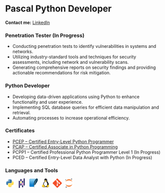 # Pascal Python Developer 

**Contact me:** [LinkedIn](https://www.linkedin.com/in/pascal-hassenberg-523480332/)

### Penetration Tester (In Progress)
- Conducting penetration tests to identify vulnerabilities in systems and networks.
- Utilizing industry-standard tools and techniques for security assessments, including network and vulnerability scans.
- Generating comprehensive reports on security findings and providing actionable recommendations for risk mitigation.

### Python Developer
- Developing data-driven applications using Python to enhance functionality and user experience.
- Implementing SQL database queries for efficient data manipulation and retrieval.
- Automating processes to increase operational efficiency.

### Certificates
- [PCEP – Certified Entry-Level Python Programmer](https://verify.openedg.org/?id=ecOO.tezS.EFHk)
- [PCAP – Certified Associate in Python Programming](https://verify.openedg.org/?id=yX9e.69qE.vOKc)
- PCPP1 – Certified Professional Python Programmer Level 1 (In Progress)
- PCED – Certified Entry-Level Data Analyst with Python (In Progress)

### Languages and Tools

<div>
  <img src="https://raw.githubusercontent.com/devicons/devicon/master/icons/python/python-original.svg" alt="Python" title="Python" class="lt-logo" width="30">&nbsp;
    <img src="https://raw.githubusercontent.com/devicons/devicon/master/icons/pandas/pandas-original.svg" alt="Pandas" title="Pandas" class="lt-logo" width="30">&nbsp;
  <img src="https://raw.githubusercontent.com/devicons/devicon/master/icons/sqlite/sqlite-original.svg" alt="SQLite" title="SQLite" class="lt-logo" width="30">&nbsp;
  <img src="https://raw.githubusercontent.com/devicons/devicon/master/icons/linux/linux-original.svg" alt="Linux" title="Linux" class="lt-logo" width="30">&nbsp;
  <img src="https://raw.githubusercontent.com/devicons/devicon/master/icons/git/git-original.svg" alt="GIT" title="GIT" class="lt-logo" width="30">&nbsp;
  <img src="https://raw.githubusercontent.com/devicons/devicon/master/icons/jupyter/jupyter-original.svg" alt="Jupyter" title="Jupyter" class="lt-logo" width="30">&nbsp;
</div>

